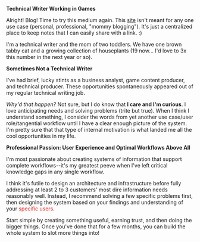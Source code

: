 **Technical Writer Working in Games**

Alright! Blog! Time to try this medium again.
This [site](2025/06/21/about-this-blog.html) isn't meant for any one use case (personal, professional, "mommy blogging"). It's just a centralized place to keep notes that I can easily share with a link. :)

I'm a technical writer and the mom of two toddlers. We have one brown tabby cat and a growing collection of houseplants (19 now... I'd love to 3x this number in the next year or so). 


**Sometimes Not a Technical Writer**

I've had brief, lucky stints as a business analyst, game content producer, and technical producer. These opportunities spontaneously appeared out of my regular technical writing job. 

_Why'd that happen?_ Not sure, but I do know that **I care and I'm curious**. I love anticipating needs and solving problems (trite but true). When I think I understand something, I consider the words from yet another use case/user role/tangential workflow until I have a clear enough picture of the system. I'm pretty sure that that type of internal motivation is what landed me all the cool opportunities in my life. 


**Professional Passion: User Experience and Optimal Workflows Above All**

I'm most passionate about creating systems of information that support complete workflows--it's my greatest peeve when I've left critical knowledge gaps in any single workflow.

I think it's futile to design an architecture and infrastructure before fully addressing at least 2 to 3 customers' most dire information needs reasonably well. Instead, I recommend solving a few specific problems first, then designing the system based on your findings and understanding of your <font color="#F21B1B">specific users</font>. 

Start simple by creating something useful, earning trust, and then doing the bigger things. Once you've done that for a few months, you can build the whole system to slot more things into!